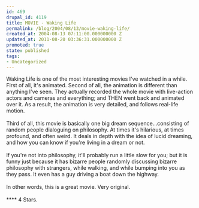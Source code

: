 ```yaml
---
id: 469
drupal_id: 4119
title: MOVIE - Waking Life
permalink: /blog/2004/08/13/movie-waking-life/
created_at: 2004-08-13 07:11:00.000000000 Z
updated_at: 2011-08-20 03:36:31.000000000 Z
promoted: true
state: published
tags:
- Uncategorized
---
```

Waking Life is one of the most interesting movies I've watched in a while. First of all, it's animated. Second of all, the animation is different than anything I've seen. They actually recorded the whole movie with live-action actors and cameras and everything; and THEN went back and animated over it. As a result, the animation is very detailed, and follows real-life motion.
<br />
<br />Third of all, this movie is basically one big dream sequence...consisting of random people dialoguing on philosophy. At times it's hilarious, at times profound, and often weird. It deals in depth with the idea of lucid dreaming, and how you can know if you're living in a dream or not.
<br />
<br />If you're not into philosophy, it'll probably run a little slow for you; but it is funny just because it has bizarre people randomly discussing bizarre philosophy with strangers, while walking, and while bumping into you as they pass. It even has a guy driving a boat down the highway.
<br />
<br />In other words, this is a great movie. Very original.
<br />
<br />**** 4 Stars.
